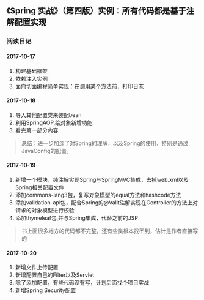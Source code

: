## 《Spring 实战》（第四版）实例：所有代码都是基于注解配置实现
### 阅读日记
#### 2017-10-17
1. 构建基础框架
2. 依赖注入实例
3. 面向切面编程简单实现：在调用某个方法前，打印日志
#### 2017-10-18
1. 导入其他配置类来装配bean  
2. 利用SpringAOP,给对象新增功能
3. 看完第一部分内容
> 总结：进一步加深了对Spring的理解，以及Spring的使用，特别是通过JavaConfig的配置。
#### 2017-10-19
1. 新增一个模块，纯注解实现Spring与SpringMVC集成，去掉web.xml以及Spring相关配置文件
2. 添加commons-lang3包，复写对象模型的equal方法和hashcode方法
3. 添加validation-api包，配合Spring的@Valit注解实现在Controller的方法上对请求的对象模型进行校验
4. 添加thymeleaf包,并与Spring集成，代替之前的JSP
> 书上面很多地方的代码都不完整，还有些类根本找不到，估计是作者直接写的
#### 2017-10-20
1. 新增文件上传配置
2. 新增配置自己的Filter以及Servlet
3. 除了添加配置，有些代码没有写，计划后面找个项目实战
4. 新增Spring Security配置
